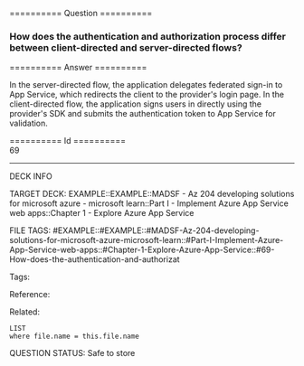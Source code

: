 ========== Question ==========  

### How does the authentication and authorization process differ between client-directed and server-directed flows?  

========== Answer ==========  

In the server-directed flow, the application delegates federated sign-in to App
Service, which redirects the client to the provider's login page. In the
client-directed flow, the application signs users in directly using the
provider's SDK and submits the authentication token to App Service for
validation.

========== Id ==========  
69

---

DECK INFO

TARGET DECK: EXAMPLE::EXAMPLE::MADSF - Az 204 developing solutions for microsoft azure - microsoft learn::Part I - Implement Azure App Service web apps::Chapter 1 - Explore Azure App Service

FILE TAGS: #EXAMPLE::#EXAMPLE::#MADSF-Az-204-developing-solutions-for-microsoft-azure-microsoft-learn::#Part-I-Implement-Azure-App-Service-web-apps::#Chapter-1-Explore-Azure-App-Service::#69-How-does-the-authentication-and-authorizat

Tags:

Reference:

Related:

```dataview
LIST
where file.name = this.file.name
```
QUESTION STATUS: Safe to store
